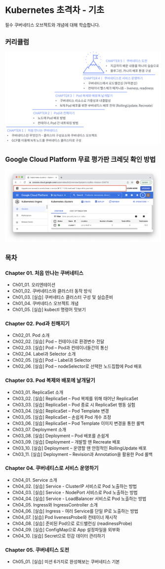 # Kubernetes 초격차 - 기초

필수 쿠버네티스 오브젝트와 개념에 대해 학습합니다.

## 커리큘럼
![커리큘럼](images/curriculum.png)

## Google Cloud Platform 무료 평가판 크레딧 확인 방법
![Google Cloud Platform 무료 평가판 크레딧 확인 방법](images/check-gcp-freetier.png)

## 목차
### Chapter 01. 처음 만나는 쿠버네티스
- Ch01_01. 오리엔테이션
- Ch01_02. 쿠버네티스와 클러스터 동작 방식
- Ch01_03. [실습] 쿠버네티스 클러스터 구성 및 실습준비
- Ch01_04. 쿠버네티스 오브젝트 개념
- Ch01_05. [실습] kubectl 명령어 맛보기
### Chapter 02. Pod과 친해지기
- Ch02_01. Pod 소개
- Ch02_02. [실습] Pod – 컨테이너로 환경변수 전달
- Ch02_03. [실습] Pod – Pod과 컨테이너들간의 통신
- Ch02_04. Label과 Selector 소개
- Ch02_05. [실습] Pod – Label과 Selector
- Ch02_06. [실습] Pod – nodeSelector로 선택한 노드집합에 Pod 배포
### Chapter 03. Pod 복제와 배포에 날개달기
- Ch03_01. ReplicaSet 소개
- Ch03_02. [실습] ReplicaSet – Pod 복제를 위해 태어난 ReplicaSet
- Ch03_03. [실습] ReplicaSet – Pod 종료 시 ReplicaSet 행동 실험
- Ch03_04. [실습] ReplicaSet – Pod Template 변경
- Ch03_05. [실습] ReplicaSet – 손쉽게 Pod 개수 조정
- Ch03_06. [실습] ReplicaSet – Pod Template 이미지 변경을 통한 롤백
- Ch03_07. Deployment 소개
- Ch03_08. [실습] Deployment – Pod 배포를 손쉽게
- Ch03_09. [실습] Deployment – 개발할 땐 Recreate 배포
- Ch03_10. [실습] Deployment – 운영할 땐 안정적인 RollingUpdate 배포
- Ch03_11. [실습] Deployment – Revision과 Annotation을 활용한 Pod 롤백
### Chapter 04. 쿠버네티스로 서비스 운영하기
- Ch04_01. Service 소개
- Ch04_02. [실습] Service - ClusterIP 서비스로 Pod 노출하는 방법
- Ch04_03. [실습] Service - NodePort 서비스로 Pod 노출하는 방법 
- Ch04_04. [실습] Service - LoadBalancer 서비스로 Pod 노출하는 방법
- Ch04_05. Ingress와 IngressController 소개
- Ch04_06. [실습] Ingress - 여러 Service를 단일 IP로 노출하는 방법
- Ch04_07. [실습] Pod livenessProbe와 컨테이너 재시작
- Ch04_08. [실습] 준비된 Pod으로 로드밸런싱 (readinessProbe)
- Ch04_09. [실습] ConfigMap으로 App 설정파일을 외부화
- Ch04_10. [실습] Secret으로 민감 데이터 관리하기
### Chapter 05. 쿠버네티스 도전
- Ch05_01. [실습] 미션 6가지로 완성해보는 쿠버네티스 기본
